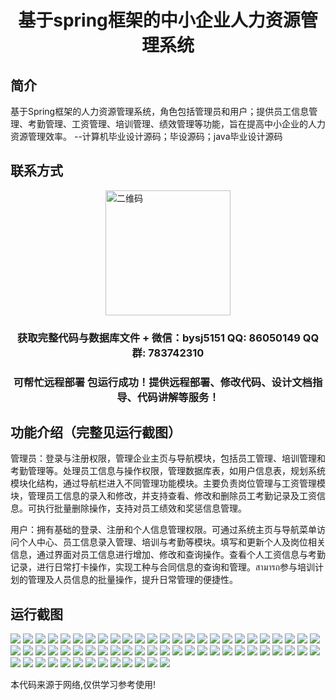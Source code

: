 <p><h1 align="center">基于spring框架的中小企业人力资源管理系统</h1></p>

## 简介
基于Spring框架的人力资源管理系统，角色包括管理员和用户；提供员工信息管理、考勤管理、工资管理、培训管理、绩效管理等功能，旨在提高中小企业的人力资源管理效率。    --计算机毕业设计源码；毕设源码；java毕业设计源码


## 联系方式
<img src="https://bs-1329754181.cos.ap-shanghai.myqcloud.com/wx.jpg" alt="二维码" style="display: block; margin: 0 auto;" width="200px">
<p><h3 align="center">获取完整代码与数据库文件 + 微信：bysj5151 QQ: 86050149 QQ群: 783742310</h3></p>
<p><h3 align="center">可帮忙远程部署 包运行成功！提供远程部署、修改代码、设计文档指导、代码讲解等服务！</h3></p>

## 功能介绍（完整见运行截图）
管理员：登录与注册权限，管理企业主页与导航模块，包括员工管理、培训管理和考勤管理等。处理员工信息与操作权限，管理数据库表，如用户信息表，规划系统模块化结构，通过导航栏进入不同管理功能模块。主要负责岗位管理与工资管理模块，管理员工信息的录入和修改，并支持查看、修改和删除员工考勤记录及工资信息。可执行批量删除操作，支持对员工绩效和奖惩信息管理。

用户：拥有基础的登录、注册和个人信息管理权限。可通过系统主页与导航菜单访问个人中心、员工信息录入管理、培训与考勤等模块。填写和更新个人及岗位相关信息，通过界面对员工信息进行增加、修改和查询操作。查看个人工资信息与考勤记录，进行日常打卡操作，实现工种与合同信息的查询和管理。สามารถ参与培训计划的管理及人员信息的批量操作，提升日常管理的便捷性。


## 运行截图
![](https://bs-1329754181.cos.ap-shanghai.myqcloud.com/ssm/SpringFrameworkSmallMediumEnterpriseHRManagementSystem/img/001.jpg)
![](https://bs-1329754181.cos.ap-shanghai.myqcloud.com/ssm/SpringFrameworkSmallMediumEnterpriseHRManagementSystem/img/002.jpg)
![](https://bs-1329754181.cos.ap-shanghai.myqcloud.com/ssm/SpringFrameworkSmallMediumEnterpriseHRManagementSystem/img/003.jpg)
![](https://bs-1329754181.cos.ap-shanghai.myqcloud.com/ssm/SpringFrameworkSmallMediumEnterpriseHRManagementSystem/img/004.jpg)
![](https://bs-1329754181.cos.ap-shanghai.myqcloud.com/ssm/SpringFrameworkSmallMediumEnterpriseHRManagementSystem/img/005.jpg)
![](https://bs-1329754181.cos.ap-shanghai.myqcloud.com/ssm/SpringFrameworkSmallMediumEnterpriseHRManagementSystem/img/006.jpg)
![](https://bs-1329754181.cos.ap-shanghai.myqcloud.com/ssm/SpringFrameworkSmallMediumEnterpriseHRManagementSystem/img/007.jpg)
![](https://bs-1329754181.cos.ap-shanghai.myqcloud.com/ssm/SpringFrameworkSmallMediumEnterpriseHRManagementSystem/img/008.jpg)
![](https://bs-1329754181.cos.ap-shanghai.myqcloud.com/ssm/SpringFrameworkSmallMediumEnterpriseHRManagementSystem/img/009.jpg)
![](https://bs-1329754181.cos.ap-shanghai.myqcloud.com/ssm/SpringFrameworkSmallMediumEnterpriseHRManagementSystem/img/010.jpg)
![](https://bs-1329754181.cos.ap-shanghai.myqcloud.com/ssm/SpringFrameworkSmallMediumEnterpriseHRManagementSystem/img/011.jpg)
![](https://bs-1329754181.cos.ap-shanghai.myqcloud.com/ssm/SpringFrameworkSmallMediumEnterpriseHRManagementSystem/img/012.jpg)
![](https://bs-1329754181.cos.ap-shanghai.myqcloud.com/ssm/SpringFrameworkSmallMediumEnterpriseHRManagementSystem/img/013.jpg)
![](https://bs-1329754181.cos.ap-shanghai.myqcloud.com/ssm/SpringFrameworkSmallMediumEnterpriseHRManagementSystem/img/014.jpg)
![](https://bs-1329754181.cos.ap-shanghai.myqcloud.com/ssm/SpringFrameworkSmallMediumEnterpriseHRManagementSystem/img/015.jpg)
![](https://bs-1329754181.cos.ap-shanghai.myqcloud.com/ssm/SpringFrameworkSmallMediumEnterpriseHRManagementSystem/img/016.jpg)
![](https://bs-1329754181.cos.ap-shanghai.myqcloud.com/ssm/SpringFrameworkSmallMediumEnterpriseHRManagementSystem/img/017.jpg)
![](https://bs-1329754181.cos.ap-shanghai.myqcloud.com/ssm/SpringFrameworkSmallMediumEnterpriseHRManagementSystem/img/018.jpg)
![](https://bs-1329754181.cos.ap-shanghai.myqcloud.com/ssm/SpringFrameworkSmallMediumEnterpriseHRManagementSystem/img/019.jpg)
![](https://bs-1329754181.cos.ap-shanghai.myqcloud.com/ssm/SpringFrameworkSmallMediumEnterpriseHRManagementSystem/img/020.jpg)
![](https://bs-1329754181.cos.ap-shanghai.myqcloud.com/ssm/SpringFrameworkSmallMediumEnterpriseHRManagementSystem/img/021.jpg)
![](https://bs-1329754181.cos.ap-shanghai.myqcloud.com/ssm/SpringFrameworkSmallMediumEnterpriseHRManagementSystem/img/022.jpg)
![](https://bs-1329754181.cos.ap-shanghai.myqcloud.com/ssm/SpringFrameworkSmallMediumEnterpriseHRManagementSystem/img/023.jpg)
![](https://bs-1329754181.cos.ap-shanghai.myqcloud.com/ssm/SpringFrameworkSmallMediumEnterpriseHRManagementSystem/img/024.jpg)
![](https://bs-1329754181.cos.ap-shanghai.myqcloud.com/ssm/SpringFrameworkSmallMediumEnterpriseHRManagementSystem/img/025.jpg)
![](https://bs-1329754181.cos.ap-shanghai.myqcloud.com/ssm/SpringFrameworkSmallMediumEnterpriseHRManagementSystem/img/026.jpg)
![](https://bs-1329754181.cos.ap-shanghai.myqcloud.com/ssm/SpringFrameworkSmallMediumEnterpriseHRManagementSystem/img/027.jpg)
![](https://bs-1329754181.cos.ap-shanghai.myqcloud.com/ssm/SpringFrameworkSmallMediumEnterpriseHRManagementSystem/img/028.jpg)
![](https://bs-1329754181.cos.ap-shanghai.myqcloud.com/ssm/SpringFrameworkSmallMediumEnterpriseHRManagementSystem/img/029.jpg)
![](https://bs-1329754181.cos.ap-shanghai.myqcloud.com/ssm/SpringFrameworkSmallMediumEnterpriseHRManagementSystem/img/030.jpg)
![](https://bs-1329754181.cos.ap-shanghai.myqcloud.com/ssm/SpringFrameworkSmallMediumEnterpriseHRManagementSystem/img/031.jpg)
![](https://bs-1329754181.cos.ap-shanghai.myqcloud.com/ssm/SpringFrameworkSmallMediumEnterpriseHRManagementSystem/img/032.jpg)
![](https://bs-1329754181.cos.ap-shanghai.myqcloud.com/ssm/SpringFrameworkSmallMediumEnterpriseHRManagementSystem/img/033.jpg)
![](https://bs-1329754181.cos.ap-shanghai.myqcloud.com/ssm/SpringFrameworkSmallMediumEnterpriseHRManagementSystem/img/034.jpg)
![](https://bs-1329754181.cos.ap-shanghai.myqcloud.com/ssm/SpringFrameworkSmallMediumEnterpriseHRManagementSystem/img/035.jpg)
![](https://bs-1329754181.cos.ap-shanghai.myqcloud.com/ssm/SpringFrameworkSmallMediumEnterpriseHRManagementSystem/img/036.jpg)
![](https://bs-1329754181.cos.ap-shanghai.myqcloud.com/ssm/SpringFrameworkSmallMediumEnterpriseHRManagementSystem/img/037.jpg)
![](https://bs-1329754181.cos.ap-shanghai.myqcloud.com/ssm/SpringFrameworkSmallMediumEnterpriseHRManagementSystem/img/038.jpg)
![](https://bs-1329754181.cos.ap-shanghai.myqcloud.com/ssm/SpringFrameworkSmallMediumEnterpriseHRManagementSystem/img/039.jpg)
![](https://bs-1329754181.cos.ap-shanghai.myqcloud.com/ssm/SpringFrameworkSmallMediumEnterpriseHRManagementSystem/img/040.jpg)
![](https://bs-1329754181.cos.ap-shanghai.myqcloud.com/ssm/SpringFrameworkSmallMediumEnterpriseHRManagementSystem/img/041.jpg)
![](https://bs-1329754181.cos.ap-shanghai.myqcloud.com/ssm/SpringFrameworkSmallMediumEnterpriseHRManagementSystem/img/042.jpg)
![](https://bs-1329754181.cos.ap-shanghai.myqcloud.com/ssm/SpringFrameworkSmallMediumEnterpriseHRManagementSystem/img/043.jpg)
![](https://bs-1329754181.cos.ap-shanghai.myqcloud.com/ssm/SpringFrameworkSmallMediumEnterpriseHRManagementSystem/img/044.jpg)
![](https://bs-1329754181.cos.ap-shanghai.myqcloud.com/ssm/SpringFrameworkSmallMediumEnterpriseHRManagementSystem/img/045.jpg)
![](https://bs-1329754181.cos.ap-shanghai.myqcloud.com/ssm/SpringFrameworkSmallMediumEnterpriseHRManagementSystem/img/046.jpg)
![](https://bs-1329754181.cos.ap-shanghai.myqcloud.com/ssm/SpringFrameworkSmallMediumEnterpriseHRManagementSystem/img/047.jpg)
![](https://bs-1329754181.cos.ap-shanghai.myqcloud.com/ssm/SpringFrameworkSmallMediumEnterpriseHRManagementSystem/img/048.jpg)
![](https://bs-1329754181.cos.ap-shanghai.myqcloud.com/ssm/SpringFrameworkSmallMediumEnterpriseHRManagementSystem/img/049.jpg)
![](https://bs-1329754181.cos.ap-shanghai.myqcloud.com/ssm/SpringFrameworkSmallMediumEnterpriseHRManagementSystem/img/050.jpg)
![](https://bs-1329754181.cos.ap-shanghai.myqcloud.com/ssm/SpringFrameworkSmallMediumEnterpriseHRManagementSystem/img/051.jpg)
![](https://bs-1329754181.cos.ap-shanghai.myqcloud.com/ssm/SpringFrameworkSmallMediumEnterpriseHRManagementSystem/img/052.jpg)
![](https://bs-1329754181.cos.ap-shanghai.myqcloud.com/ssm/SpringFrameworkSmallMediumEnterpriseHRManagementSystem/img/053.jpg)
![](https://bs-1329754181.cos.ap-shanghai.myqcloud.com/ssm/SpringFrameworkSmallMediumEnterpriseHRManagementSystem/img/054.jpg)
![](https://bs-1329754181.cos.ap-shanghai.myqcloud.com/ssm/SpringFrameworkSmallMediumEnterpriseHRManagementSystem/img/055.jpg)
![](https://bs-1329754181.cos.ap-shanghai.myqcloud.com/ssm/SpringFrameworkSmallMediumEnterpriseHRManagementSystem/img/056.jpg)
![](https://bs-1329754181.cos.ap-shanghai.myqcloud.com/ssm/SpringFrameworkSmallMediumEnterpriseHRManagementSystem/img/057.jpg)
![](https://bs-1329754181.cos.ap-shanghai.myqcloud.com/ssm/SpringFrameworkSmallMediumEnterpriseHRManagementSystem/img/058.jpg)
![](https://bs-1329754181.cos.ap-shanghai.myqcloud.com/ssm/SpringFrameworkSmallMediumEnterpriseHRManagementSystem/img/059.jpg)
![](https://bs-1329754181.cos.ap-shanghai.myqcloud.com/ssm/SpringFrameworkSmallMediumEnterpriseHRManagementSystem/img/060.jpg)
![](https://bs-1329754181.cos.ap-shanghai.myqcloud.com/ssm/SpringFrameworkSmallMediumEnterpriseHRManagementSystem/img/061.jpg)
![](https://bs-1329754181.cos.ap-shanghai.myqcloud.com/ssm/SpringFrameworkSmallMediumEnterpriseHRManagementSystem/img/062.jpg)
![](https://bs-1329754181.cos.ap-shanghai.myqcloud.com/ssm/SpringFrameworkSmallMediumEnterpriseHRManagementSystem/img/063.jpg)

<p>本代码来源于网络,仅供学习参考使用!</p>
